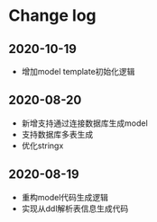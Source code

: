 # Change log

## 2020-10-19

* 增加model template初始化逻辑

## 2020-08-20

* 新增支持通过连接数据库生成model
* 支持数据库多表生成
* 优化stringx

## 2020-08-19

* 重构model代码生成逻辑
* 实现从ddl解析表信息生成代码

